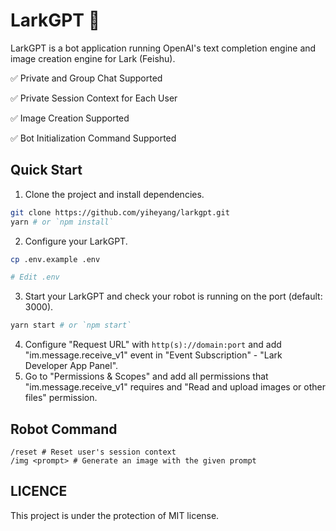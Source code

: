 # LarkGPT 🤖️

LarkGPT is a bot application running OpenAI's text completion engine and image creation engine for Lark (Feishu).

✅ Private and Group Chat Supported

✅ Private Session Context for Each User

✅ Image Creation Supported

✅ Bot Initialization Command Supported

## Quick Start

1. Clone the project and install dependencies.
```bash
git clone https://github.com/yiheyang/larkgpt.git
yarn # or `npm install`
```
2. Configure your LarkGPT.
```bash
cp .env.example .env

# Edit .env
```
3. Start your LarkGPT and check your robot is running on the port (default: 3000).
```bash
yarn start # or `npm start`
```
4. Configure "Request URL" with `http(s)://domain:port` and add "im.message.receive_v1" event in "Event Subscription" - "Lark Developer App Panel".
5. Go to "Permissions & Scopes" and add all permissions that "im.message.receive_v1" requires and "Read and upload images or other files" permission.

## Robot Command
```text
/reset # Reset user's session context
/img <prompt> # Generate an image with the given prompt
```
## LICENCE
This project is under the protection of MIT license.
